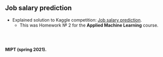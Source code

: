 ## Job salary prediction

- Explained solution to Kaggle competition: [Job salary prediction](https://www.kaggle.com/c/job-salary-prediction).
    - This was Homework № 2 for the **Applied Machine Learning** course.

<br></br>

**MIPT (spring 2021).**
